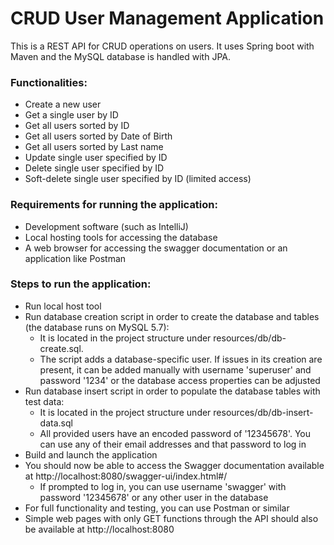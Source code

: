 # CRUD User Management Application

This is a REST API for CRUD operations on users. It uses Spring boot with Maven and the MySQL database is handled with JPA.

### Functionalities:
  - Create a new user
  - Get a single user by ID
  - Get all users sorted by ID
  - Get all users sorted by Date of Birth
  - Get all users sorted by Last name
  - Update single user specified by ID
  - Delete single user specified by ID
  - Soft-delete single user specified by ID (limited access)

### Requirements for running the application:
  - Development software (such as IntelliJ)
  - Local hosting tools for accessing the database
  - A web browser for accessing the swagger documentation or an application like Postman

### Steps to run the application:
  - Run local host tool
  - Run database creation script in order to create the database and tables (the database runs on MySQL 5.7):
      - It is located in the project structure under resources/db/db-create.sql.
      - The script adds a database-specific user. If issues in its creation are present, it can be added manually with username 'superuser' and password '1234' or the database access properties can be adjusted 
  - Run database insert script in order to populate the database tables with test data:
      - It is located in the project structure under resources/db/db-insert-data.sql
      - All provided users have an encoded password of '12345678'. You can use any of their email addresses and that password to log in
  - Build and launch the application
  - You should now be able to access the Swagger documentation available at http://localhost:8080/swagger-ui/index.html#/
    - If prompted to log in, you can use username 'swagger' with password '12345678' or any other user in the database
  - For full functionality and testing, you can use Postman or similar
  - Simple web pages with only GET functions through the API should also be available at http://localhost:8080
